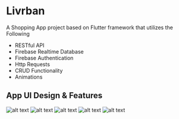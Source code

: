 # Livrban

A Shopping App project based on Flutter framework that utilizes the Following

* RESTful API
* Firebase Realtime Database
* Firebase Authentication
* Http Requests
* CRUD Functionality
* Animations



## App UI Design & Features

![alt text](https://github.com/kingcong11/FlutterApp4-LivrBan/blob/master/samples/1.png?raw=true)
![alt text](https://github.com/kingcong11/FlutterApp4-LivrBan/blob/master/samples/2.png?raw=true)
![alt text](https://github.com/kingcong11/FlutterApp4-LivrBan/blob/master/samples/3.png?raw=true)
![alt text](https://github.com/kingcong11/FlutterApp4-LivrBan/blob/master/samples/4.png?raw=true)
![alt text](https://github.com/kingcong11/FlutterApp4-LivrBan/blob/master/samples/5.png?raw=true)

